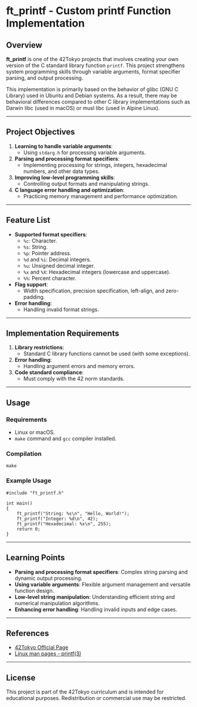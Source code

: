 # ft_printf - Custom printf Function Implementation

## Overview
**ft_printf** is one of the 42Tokyo projects that involves creating your own version of the C standard library function `printf`. This project strengthens system programming skills through variable arguments, format specifier parsing, and output processing. 

This implementation is primarily based on the behavior of glibc (GNU C Library) used in Ubuntu and Debian systems. As a result, there may be behavioral differences compared to other C library implementations such as Darwin libc (used in macOS) or musl libc (used in Alpine Linux).

---

## Project Objectives
1. **Learning to handle variable arguments**:
   - Using `stdarg.h` for processing variable arguments.
2. **Parsing and processing format specifiers**:
   - Implementing processing for strings, integers, hexadecimal numbers, and other data types.
3. **Improving low-level programming skills**:
   - Controlling output formats and manipulating strings.
4. **C language error handling and optimization**:
   - Practicing memory management and performance optimization.

---

## Feature List
- **Supported format specifiers**:
  - `%c`: Character.
  - `%s`: String.
  - `%p`: Pointer address.
  - `%d` and `%i`: Decimal integers.
  - `%u`: Unsigned decimal integer.
  - `%x` and `%X`: Hexadecimal integers (lowercase and uppercase).
  - `%%`: Percent character.
- **Flag support**:
  - Width specification, precision specification, left-align, and zero-padding.
- **Error handling**:
  - Handling invalid format strings.

---

## Implementation Requirements
1. **Library restrictions**:
   - Standard C library functions cannot be used (with some exceptions).
2. **Error handling**:
   - Handling argument errors and memory errors.
3. **Code standard compliance**:
   - Must comply with the 42 norm standards.

---

## Usage
### Requirements
- Linux or macOS.
- `make` command and `gcc` compiler installed.

### Compilation
```
make
```
### Example Usage
```
#include "ft_printf.h"

int main()
{
    ft_printf("String: %s\n", "Hello, World!");
    ft_printf("Integer: %d\n", 42);
    ft_printf("Hexadecimal: %x\n", 255);
    return 0;
}
```

---

## Learning Points
- **Parsing and processing format specifiers**:
  Complex string parsing and dynamic output processing.
- **Using variable arguments**:
  Flexible argument management and versatile function design.
- **Low-level string manipulation**:
  Understanding efficient string and numerical manipulation algorithms.
- **Enhancing error handling**:
  Handling invalid inputs and edge cases.

---

## References
- [42Tokyo Official Page](https://42tokyo.jp/)
- [Linux man pages - printf(3)](https://man7.org/linux/man-pages/man3/printf.3.html)

---

## License
This project is part of the 42Tokyo curriculum and is intended for educational purposes. Redistribution or commercial use may be restricted.

